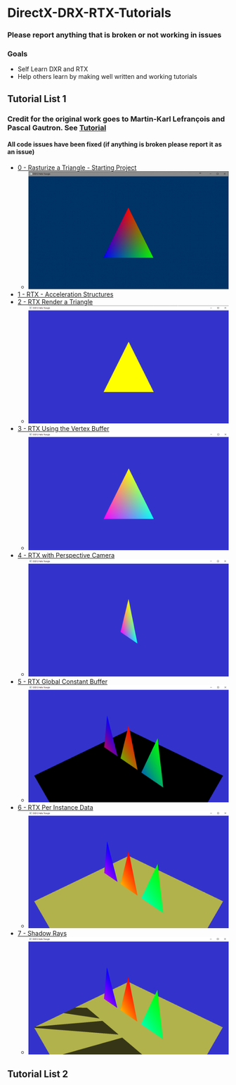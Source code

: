 # DirectX-DRX-RTX-Tutorials

### Please report anything that is broken or not working in issues
### Goals
   * Self Learn DXR and RTX
   * Help others learn by making well written and working tutorials
## Tutorial List 1
### Credit for the original work goes to Martin-Karl Lefrançois and Pascal Gautron. See [Tutorial](https://developer.nvidia.com/rtx/raytracing/dxr/dx12-raytracing-tutorial-part-1)
#### All code issues have been fixed (if anything is broken please report it as an issue)
* [0 - Rasturize a Triangle - Starting Project](https://github.com/cpyburn/DirectX-RTX-Tutorials/tree/main/0%20-%20Rasturize%20a%20Triangle%20-%20Starting%20Project)
    * ![](https://github.com/cpyburn/DirectX-RTX-Tutorials/blob/main/0%20-%20Rasturize%20a%20Triangle%20-%20Starting%20Project/1.PNG)
* [1 - RTX - Acceleration Structures](https://github.com/cpyburn/DirectX-RTX-Tutorials/tree/main/1%20-%20RTX%20-%20Acceleration%20Structures)
* [2 - RTX Render a Triangle](https://github.com/cpyburn/DirectX-RTX-Tutorials/tree/main/2%20-%20RTX%20Render%20a%20Triangle)
    * ![](https://github.com/cpyburn/DirectX-RTX-Tutorials/blob/main/2%20-%20RTX%20Render%20a%20Triangle/14.1.PNG)
* [3 - RTX Using the Vertex Buffer](https://github.com/cpyburn/DirectX-RTX-Tutorials/tree/main/3%20-%20RTX%20Using%20the%20Vertex%20Buffer)
    * ![](https://github.com/cpyburn/DirectX-RTX-Tutorials/blob/main/3%20-%20RTX%20Using%20the%20Vertex%20Buffer/17.1.PNG)
* [4 - RTX with Perspective Camera](https://github.com/cpyburn/DirectX-RTX-Tutorials/tree/main/4%20-%20RTX%20with%20Perspective%20Camera)
   * ![](https://github.com/cpyburn/DirectX-RTX-Tutorials/blob/main/4%20-%20RTX%20with%20Perspective%20Camera/18.9.PNG)
* [5 - RTX Global Constant Buffer](https://github.com/cpyburn/DirectX-RTX-Tutorials/tree/main/5%20-%20RTX%20Global%20Constant%20Buffer)
  * ![](https://github.com/cpyburn/DirectX-RTX-Tutorials/blob/main/5%20-%20RTX%20Global%20Constant%20Buffer/19.13.PNG)
* [6 - RTX Per Instance Data](https://github.com/cpyburn/DirectX-RTX-Tutorials/tree/main/6%20-%20RTX%20Per%20Instance%20Data)
  * ![](https://github.com/cpyburn/DirectX-RTX-Tutorials/blob/main/6%20-%20RTX%20Per%20Instance%20Data/20.9.PNG)
* [7 - Shadow Rays](https://github.com/cpyburn/DirectX-RTX-Tutorials/tree/main/7%20-%20RTX%20Shadows)
  * ![](https://github.com/cpyburn/DirectX-RTX-Tutorials/blob/main/7%20-%20RTX%20Shadows/21.6.PNG)
## Tutorial List 2
